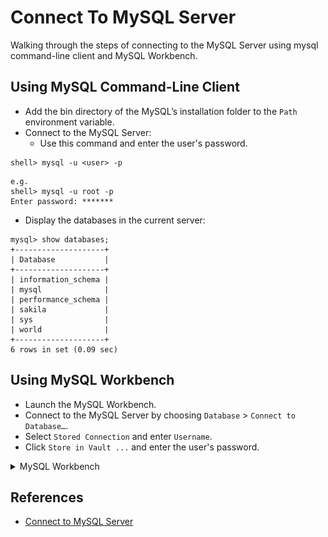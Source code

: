 # Connect To MySQL Server
Walking through the steps of connecting to the MySQL Server using mysql command-line client and MySQL Workbench.

## Using MySQL Command-Line Client
- Add the bin directory of the MySQL’s installation folder to the `Path` environment variable.
- Connect to the MySQL Server:
    - Use this command and enter the user's password.
```shell
shell> mysql -u <user> -p
```
```shell
e.g.
shell> mysql -u root -p
Enter password: *******
```
- Display the databases in the current server:
```shell
mysql> show databases;
+--------------------+
| Database           |
+--------------------+
| information_schema |
| mysql              |
| performance_schema |
| sakila             |
| sys                |
| world              |
+--------------------+
6 rows in set (0.09 sec)
```

## Using MySQL Workbench
- Launch the MySQL Workbench.
- Connect to the MySQL Server by choosing `Database` > `Connect to Database…`.
- Select `Stored Connection` and enter `Username`.
- Click `Store in Vault ...` and enter the user's password.
<details>
  <summary>MySQL Workbench</summary>

  ![](../../assets/mysql_workbench.png "MySQL Workbench")
</details>

## References
- [Connect to MySQL Server](https://www.mysqltutorial.org/getting-started-with-mysql/connect-to-mysql-server)
